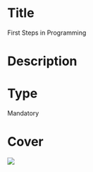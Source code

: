 # Title
First Steps in Programming

# Description

# Type
Mandatory

# Cover
![](img/lesson-cover.png)
